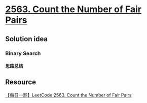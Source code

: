 # [2563. Count the Number of Fair Pairs](https://leetcode.com/problems/count-the-number-of-fair-pairs/description/)

## Solution idea
### Binary Search
#### 思路总结

## Resource
[【每日一题】LeetCode 2563. Count the Number of Fair Pairs](https://www.youtube.com/watch?v=MmegIOi5Rrw&ab_channel=HuifengGuan)